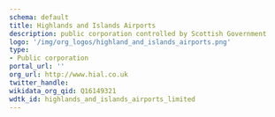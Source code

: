 ```yaml
---
schema: default
title: Highlands and Islands Airports
description: public corporation controlled by Scottish Government
logo: '/img/org_logos/highland_and_islands_airports.png'
type:
- Public corporation
portal_url: ''
org_url: http://www.hial.co.uk
twitter_handle: 
wikidata_org_qid: Q16149321
wdtk_id: highlands_and_islands_airports_limited
---
```

